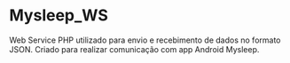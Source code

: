 # Mysleep_WS
Web Service PHP utilizado para envio e recebimento de dados no formato JSON. Criado para realizar comunicação com app Android Mysleep.
